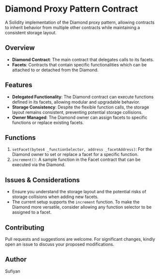 # Diamond Proxy Pattern Contract

A Solidity implementation of the Diamond proxy pattern, allowing contracts to inherit behavior from multiple other contracts while maintaining a consistent storage layout.

## Overview

- **Diamond Contract**: The main contract that delegates calls to its facets.
- **Facets**: Contracts that contain specific functionalities which can be attached to or detached from the Diamond.

## Features

- **Delegated Functionality**: The Diamond contract can execute functions defined in its facets, allowing modular and upgradable behavior.
- **Storage Consistency**: Despite the flexible function calls, the storage layout remains consistent, preventing potential storage collisions.
- **Owner Managed**: The Diamond owner can assign facets to specific functions or replace existing facets.

## Functions

1. `setFacet(bytes4 _functionSelector, address _facetAddress)`: For the Diamond owner to set or replace a facet for a specific function.
2. `increment()`: A sample function in the Facet contract that can be executed via the Diamond.

## Issues & Considerations

- Ensure you understand the storage layout and the potential risks of storage collisions when adding new facets.
- The current setup supports the `increment` function. To make the Diamond more versatile, consider allowing any function selector to be assigned to a facet.

## Contributing

Pull requests and suggestions are welcome. For significant changes, kindly open an issue to discuss your proposed modifications.

## Author
Sufiyan